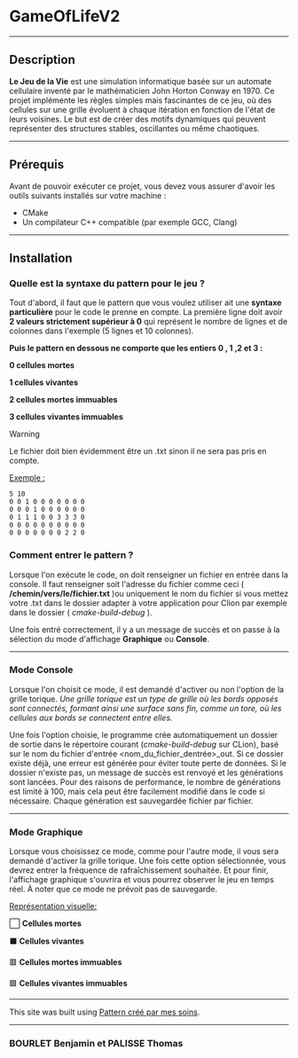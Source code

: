 # **GameOfLifeV2**

---

## **Description**
**Le Jeu de la Vie** est une simulation informatique basée sur un automate cellulaire inventé par le mathématicien John Horton Conway en 1970. Ce projet implémente les règles simples mais fascinantes de ce jeu, où des cellules sur une grille évoluent à chaque itération en fonction de l'état de leurs voisines. Le but est de créer des motifs dynamiques qui peuvent représenter des structures stables, oscillantes ou même chaotiques.

---

## **Prérequis**
Avant de pouvoir exécuter ce projet, vous devez vous assurer d'avoir les outils suivants installés sur votre machine :

- CMake
- Un compilateur C++ compatible (par exemple GCC, Clang)

---

## **Installation**

### **Quelle est la syntaxe du pattern pour le jeu ?**

Tout d'abord, il faut que le pattern que vous voulez utiliser ait une **syntaxe particulière** pour le code le prenne en compte. La première ligne doit avoir **2 valeurs strictement supérieur à 0** qui représent le nombre de lignes et de colonnes dans l'exemple (5 lignes et 10 colonnes). 

**Puis le pattern en dessous ne comporte que les entiers 0 , 1 ,2 et 3 :**

**0 cellules mortes**

**1 cellules vivantes**

**2 cellules mortes immuables**

**3 cellules vivantes immuables**

> [!WARNING]
> Le fichier doit bien évidemment être un .txt sinon il ne sera pas pris en compte.

<ins> Exemple : </ins>

```plaintext
5 10
0 0 1 0 0 0 0 0 0 0
0 0 0 1 0 0 0 0 0 0
0 1 1 1 0 0 3 3 3 0
0 0 0 0 0 0 0 0 0 0
0 0 0 0 0 0 0 2 2 0
````

### **Comment entrer le pattern ?**

Lorsque l'on exécute le code, on doit renseigner un fichier en entrée dans la console. Il faut renseigner soit l'adresse du fichier comme ceci ( **/chemin/vers/le/fichier.txt** )ou uniquement le nom du fichier si vous mettez votre .txt dans le dossier adapter à votre application pour Clion par exemple dans le dossier ( *cmake-build-debug* ).

Une fois entré correctement, il y a un message de succès et on passe à la sélection du mode d'affichage **Graphique** ou **Console**.

---

### **Mode Console**
Lorsque l'on choisit ce mode, il est demandé d'activer ou non l'option de la grille torique. *Une grille torique est un type de grille où les bords opposés sont connectés, formant ainsi une surface sans fin, comme un tore, où les cellules aux bords se connectent entre elles.*

Une fois l'option choisie, le programme crée automatiquement un dossier de sortie dans le répertoire courant (*cmake-build-debug* sur CLion), basé sur le nom du fichier d'entrée <nom_du_fichier_dentrée>_out. Si ce dossier existe déjà, une erreur est générée pour éviter toute perte de données. Si le dossier n'existe pas, un message de succès est renvoyé et les générations sont lancées. Pour des raisons de performance, le nombre de générations est limité à 100, mais cela peut être facilement modifié dans le code si nécessaire. Chaque génération est sauvegardée fichier par fichier.

---

### **Mode Graphique**
Lorsque vous choisissez ce mode, comme pour l'autre mode, il vous sera demandé d'activer la grille torique. Une fois cette option sélectionnée, vous devrez entrer la fréquence de rafraîchissement souhaitée. Et pour finir, l'affichage graphique s'ouvrira et vous pourrez observer le jeu en temps réel. À noter que ce mode ne prévoit pas de sauvegarde.

<ins> Représentation visuelle: </ins>

⬜️ **Cellules mortes**

⬛️ **Cellules vivantes**

🟥 **Cellules mortes immuables**

🟩 **Cellules vivantes immuables**

---

This site was built using [Pattern créé par mes soins](https://drive.google.com/drive/folders/1abUCeNt5N0Q2OFq-pnItLVtpspVcLbbx?usp=drive_link).

---

### BOURLET Benjamin et PALISSE Thomas
